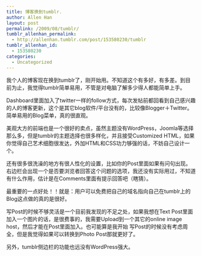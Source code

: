 ```yaml
---
title: 博客换到tumblr.
author: Allen Han
layout: post
permalink: /2009/08/tumblr/
tumblr_allenhan_permalink:
  - http://allenhan.tumblr.com/post/153580230/tumblr
tumblr_allenhan_id:
  - 153580230
categories:
  - Uncategorized
---
```

我个人的博客现在换到tumblr了，刚开始用。不知道这个有多好，有多差。到目前为止，我觉得tumblr简单易用，不管是对电脑了解多少得人都能简单上手。

Dashboard里面加入了twitter一样的follow方式，每次发帖前都回看到自己感兴趣的人的博客更新，这个是其它blog软件/平台没有的，比较像Blogger＋Twitter。简单易用的Blog菜单，真的很直观。

美观大方的前端也是一个很好的卖点，虽然主题没有WordPress，Joomla等选择那么多，但是tumblr的主题选择也很多样化，并且接受Customized HTML，如果你觉得自己艺术细胞很发达，外加HTML和CSS功力够强的话，不妨自己设计一个。

还有很多很洗澡的地方有很人性化的设置，比如你的Post里面如果有问句出现。右边栏会出现一个是否要浏览者回答这个问题的选项，我还没有实际用过，不知道有什么作用，估计是在Comments里面有提示回答吧（瞎猜）。

最重要的一点好处！！就是：用户可以免费把自己的域名指向自己在tumblr上的Blog这点做的真的是很好。

写Post的时候不够灵活是一个目前我发现的不足之处，如果我想在Text Post里面加入一个图片的话，是很费事的，我需要Upload到一个其它的online image host，然后才能在Post里面加入。也可能算是我开始 写Post的时候没有考虑周全，但是我觉得如果可以转换到Photo Post那就更好了。

另外，tumblr侧边栏的功能也远没有WordPress强大。
